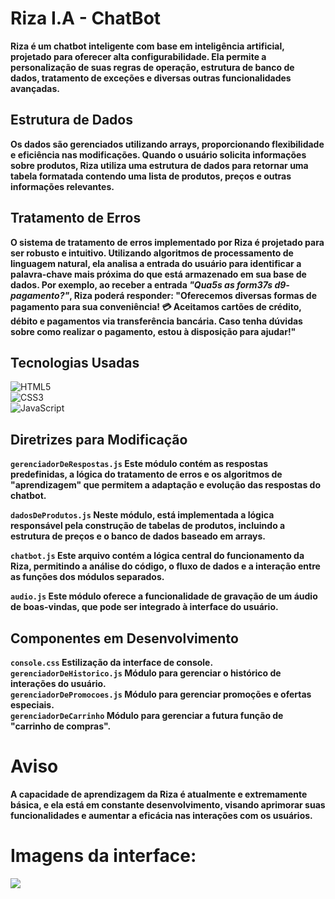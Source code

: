 # Riza I.A - ChatBot

**Riza é um chatbot inteligente com base em inteligência artificial, projetado para oferecer alta configurabilidade. Ela permite a personalização de suas regras de operação, estrutura de banco de dados, tratamento de exceções e diversas outras funcionalidades avançadas.**

## Estrutura de Dados

**Os dados são gerenciados utilizando arrays, proporcionando flexibilidade e eficiência nas modificações. Quando o usuário solicita informações sobre produtos, Riza utiliza uma estrutura de dados para retornar uma tabela formatada contendo uma lista de produtos, preços e outras informações relevantes.**

## Tratamento de Erros

**O sistema de tratamento de erros implementado por Riza é projetado para ser robusto e intuitivo. Utilizando algoritmos de processamento de linguagem natural, ela analisa a entrada do usuário para identificar a palavra-chave mais próxima do que está armazenado em sua base de dados. Por exemplo, ao receber a entrada *"Qua5s as form37s d9- pagamento?"*, Riza poderá responder: "Oferecemos diversas formas de pagamento para sua conveniência! 💳 Aceitamos cartões de crédito, débito e pagamentos via transferência bancária. Caso tenha dúvidas sobre como realizar o pagamento, estou à disposição para ajudar!"**

## Tecnologias Usadas

![HTML5](https://img.shields.io/badge/HTML5-%23E34F26.svg?style=flat&logo=html5&logoColor=white)  
![CSS3](https://img.shields.io/badge/CSS3-%231572B6.svg?style=flat&logo=css3&logoColor=white)  
![JavaScript](https://img.shields.io/badge/JavaScript-%23F7DF1E.svg?style=flat&logo=javascript&logoColor=black)  

## Diretrizes para Modificação

**`gerenciadorDeRespostas.js` Este módulo contém as respostas predefinidas, a lógica do tratamento de erros e os algoritmos de "aprendizagem" que permitem a adaptação e evolução das respostas do chatbot.**

**`dadosDeProdutos.js` Neste módulo, está implementada a lógica responsável pela construção de tabelas de produtos, incluindo a estrutura de preços e o banco de dados baseado em arrays.**

**`chatbot.js` Este arquivo contém a lógica central do funcionamento da Riza, permitindo a análise do código, o fluxo de dados e a interação entre as funções dos módulos separados.**

**`audio.js` Este módulo oferece a funcionalidade de gravação de um áudio de boas-vindas, que pode ser integrado à interface do usuário.**

## Componentes em Desenvolvimento

**`console.css` Estilização da interface de console.**  
**`gerenciadorDeHistorico.js` Módulo para gerenciar o histórico de interações do usuário.**  
**`gerenciadorDePromocoes.js` Módulo para gerenciar promoções e ofertas especiais.**  
**`gerenciadorDeCarrinho` Módulo para gerenciar a futura função de  "carrinho de compras".**  

# Aviso

**A capacidade de aprendizagem da Riza é atualmente e extremamente básica, e ela está em constante desenvolvimento, visando aprimorar suas funcionalidades e aumentar a eficácia nas interações com os usuários.**



# Imagens da interface:

![](https://i.imgur.com/paPUbQB.png)
